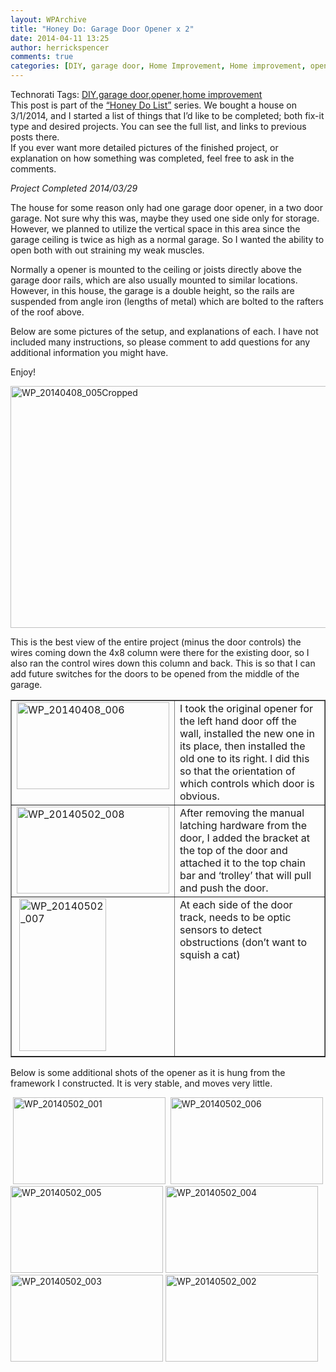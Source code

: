 ```yaml
---
layout: WPArchive
title: "Honey Do: Garage Door Opener x 2"
date: 2014-04-11 13:25
author: herrickspencer
comments: true
categories: [DIY, garage door, Home Improvement, Home improvement, opener]
---
```

<p></p>  <div id="scid:0767317B-992E-4b12-91E0-4F059A8CECA8:901caa73-0610-4038-9d74-3b46ef6bb20a" class="wlWriterEditableSmartContent" style="float:none;margin:0;display:inline;padding:0;">Technorati Tags: <a href="http://technorati.com/tags/DIY" rel="tag">DIY</a>,<a href="http://technorati.com/tags/garage+door" rel="tag">garage door</a>,<a href="http://technorati.com/tags/opener" rel="tag">opener</a>,<a href="http://technorati.com/tags/home+improvement" rel="tag">home improvement</a></div>  <br />This post is part of the <a href="http://herrickspencer.wordpress.com/honey-do-list/">“Honey Do List”</a> series. We bought a house on 3/1/2014, and I started a list of things that I’d like to be completed; both fix-it type and desired projects. You can see the full list, and links to previous posts there.   <br />If you ever want more detailed pictures of the finished project, or explanation on how something was completed, feel free to ask in the comments.  <p></p>  <p><em>Project Completed 2014/03/29</em></p>  <p>The house for some reason only had one garage door opener, in a two door garage. Not sure why this was, maybe they used one side only for storage. However, we planned to utilize the vertical space in this area since the garage ceiling is twice as high as a normal garage. So I wanted the ability to open both with out straining my weak muscles.</p>  <p>Normally a opener is mounted to the ceiling or joists directly above the garage door rails, which are also usually mounted to similar locations. However, in this house, the garage is a double height, so the rails are suspended from angle iron (lengths of metal) which are bolted to the rafters of the roof above.</p>  <p> Below are some pictures of the setup, and explanations of each. I have not included many instructions, so please comment to add questions for any additional information you might have.</p>  <p>Enjoy!</p>  <p><a href="/{{ site.postMedia }}/2014/04/wp_20140408_005cropped.jpg"><img title="WP_20140408_005Cropped" style="display:inline;border-width:0;" border="0" alt="WP_20140408_005Cropped" src="/{{ site.postMedia }}/2014/04/wp_20140408_005cropped_thumb.jpg" width="634" height="387" /></a> </p>  <p>This is the best view of the entire project (minus the door controls) the wires coming down the 4x8 column were there for the existing door, so I also ran the control wires down this column and back. This is so that I can add future switches for the doors to be opened from the middle of the garage. </p>  <table cellspacing="10" cellpadding="2" width="731" border="1"><tbody>     <tr>       <td valign="top" width="200"><a href="/{{ site.postMedia }}/2014/04/wp_20140408_006.jpg"><img title="WP_20140408_006" style="display:inline;border-width:0;" border="0" alt="WP_20140408_006" src="/{{ site.postMedia }}/2014/04/wp_20140408_006_thumb.jpg" width="244" height="139" /></a></td>        <td valign="top" width="499">I took the original opener for the left hand door off the wall, installed the new one in its place, then installed the old one to its right. I did this so that the orientation of which controls which door is obvious.</td>     </tr>      <tr>       <td valign="top" width="200"><a href="/{{ site.postMedia }}/2014/05/wp_20140502_008.jpg"><img title="WP_20140502_008" style="border-top:0;border-right:0;border-bottom:0;border-left:0;display:inline;" border="0" alt="WP_20140502_008" src="/{{ site.postMedia }}/2014/05/wp_20140502_008_thumb.jpg" width="244" height="139" /></a><a href="/{{ site.postMedia }}/2014/05/wp_20140502_001.jpg"></a></td>        <td valign="top" width="499">After removing the manual latching hardware from the door, I added the bracket at the top of the door and attached it to the top chain bar and ‘trolley’ that will pull and push the door.</td>     </tr>      <tr>       <td valign="top" width="200">&#160;<a href="/{{ site.postMedia }}/2014/05/wp_20140502_007.jpg"><img title="WP_20140502_007" style="border-top:0;border-right:0;border-bottom:0;border-left:0;display:inline;" border="0" alt="WP_20140502_007" src="/{{ site.postMedia }}/2014/05/wp_20140502_007_thumb.jpg" width="139" height="244" /></a></td>        <td valign="top" width="499">At each side of the door track, needs to be optic sensors to detect obstructions (don’t want to squish a cat)</td>     </tr>   </tbody></table>  <p>Below is some additional shots of the opener as it is hung from the framework I constructed. It is very stable, and moves very little.</p>  <p>&#160;<a href="/{{ site.postMedia }}/2014/05/wp_20140502_001.jpg"><img title="WP_20140502_001" style="border-top:0;border-right:0;border-bottom:0;border-left:0;display:inline;" border="0" alt="WP_20140502_001" src="/{{ site.postMedia }}/2014/05/wp_20140502_001_thumb.jpg" width="244" height="139" /></a>&#160; <a href="/{{ site.postMedia }}/2014/05/wp_20140502_006.jpg"><img title="WP_20140502_006" style="border-top:0;border-right:0;border-bottom:0;border-left:0;display:inline;" border="0" alt="WP_20140502_006" src="/{{ site.postMedia }}/2014/05/wp_20140502_006_thumb.jpg" width="244" height="139" /></a> <a href="/{{ site.postMedia }}/2014/05/wp_20140502_005.jpg"><img title="WP_20140502_005" style="border-top:0;border-right:0;border-bottom:0;border-left:0;display:inline;" border="0" alt="WP_20140502_005" src="/{{ site.postMedia }}/2014/05/wp_20140502_005_thumb.jpg" width="244" height="139" /></a> <a href="/{{ site.postMedia }}/2014/05/wp_20140502_004.jpg"><img title="WP_20140502_004" style="border-top:0;border-right:0;border-bottom:0;border-left:0;display:inline;" border="0" alt="WP_20140502_004" src="/{{ site.postMedia }}/2014/05/wp_20140502_004_thumb.jpg" width="244" height="139" /></a> <a href="/{{ site.postMedia }}/2014/05/wp_20140502_003.jpg"><img title="WP_20140502_003" style="border-top:0;border-right:0;border-bottom:0;border-left:0;display:inline;" border="0" alt="WP_20140502_003" src="/{{ site.postMedia }}/2014/05/wp_20140502_003_thumb.jpg" width="244" height="139" /></a> <a href="/{{ site.postMedia }}/2014/05/wp_20140502_002.jpg"><img title="WP_20140502_002" style="border-top:0;border-right:0;border-bottom:0;border-left:0;display:inline;" border="0" alt="WP_20140502_002" src="/{{ site.postMedia }}/2014/05/wp_20140502_002_thumb.jpg" width="244" height="139" /></a></p>
